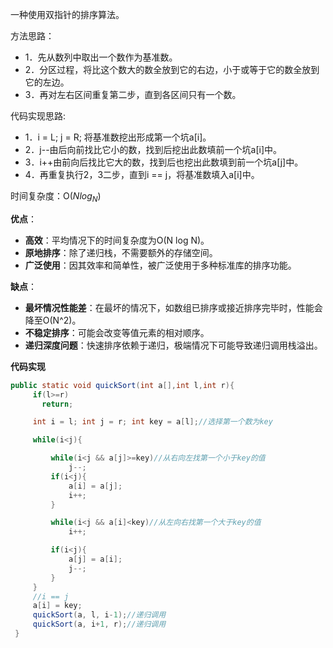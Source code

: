 一种使用双指针的排序算法。

方法思路：
- 1．先从数列中取出一个数作为基准数。
- 2．分区过程，将比这个数大的数全放到它的右边，小于或等于它的数全放到它的左边。
- 3．再对左右区间重复第二步，直到各区间只有一个数。

代码实现思路:
- 1．i = L; j = R; 将基准数挖出形成第一个坑a[i]。
- 2．j--由后向前找比它小的数，找到后挖出此数填前一个坑a[i]中。
- 3．i++由前向后找比它大的数，找到后也挖出此数填到前一个坑a[j]中。
- 4．再重复执行2，3二步，直到i == j，将基准数填入a[i]中。

时间复杂度：O($Nlog_N$)

**优点**：
  - **高效**：平均情况下的时间复杂度为O(N log N)。
  - **原地排序**：除了递归栈，不需要额外的存储空间。
  - **广泛使用**：因其效率和简单性，被广泛使用于多种标准库的排序功能。

**缺点**：
  - **最坏情况性能差**：在最坏的情况下，如数组已排序或接近排序完毕时，性能会降至O(N^2)。
  - **不稳定排序**：可能会改变等值元素的相对顺序。
  - **递归深度问题**：快速排序依赖于递归，极端情况下可能导致递归调用栈溢出。

**代码实现**
```java
public static void quickSort(int a[],int l,int r){
     if(l>=r)
       return;

     int i = l; int j = r; int key = a[l];//选择第一个数为key

     while(i<j){

         while(i<j && a[j]>=key)//从右向左找第一个小于key的值
             j--;
         if(i<j){
             a[i] = a[j];
             i++;
         }

         while(i<j && a[i]<key)//从左向右找第一个大于key的值
             i++;

         if(i<j){
             a[j] = a[i];
             j--;
         }
     }
     //i == j
     a[i] = key;
     quickSort(a, l, i-1);//递归调用
     quickSort(a, i+1, r);//递归调用
 }
```